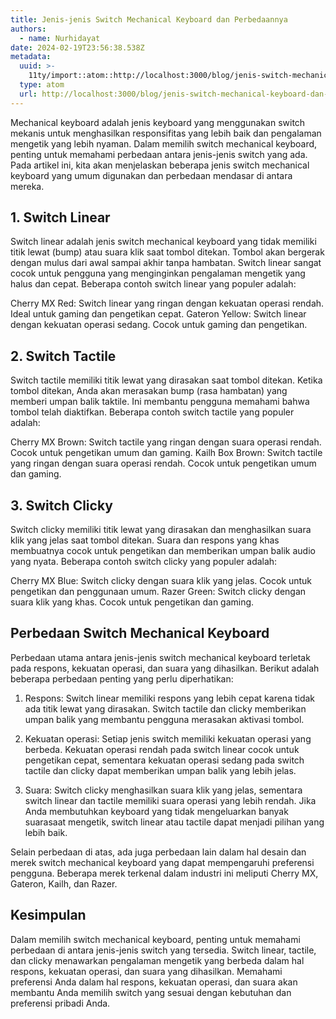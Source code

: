```yaml
---
title: Jenis-jenis Switch Mechanical Keyboard dan Perbedaannya
authors:
  - name: Nurhidayat
date: 2024-02-19T23:56:38.538Z
metadata:
  uuid: >-
    11ty/import::atom::http://localhost:3000/blog/jenis-switch-mechanical-keyboard-dan-perbedaannya
  type: atom
  url: http://localhost:3000/blog/jenis-switch-mechanical-keyboard-dan-perbedaannya
---
```

Mechanical keyboard adalah jenis keyboard yang menggunakan switch mekanis untuk menghasilkan responsifitas yang lebih baik dan pengalaman mengetik yang lebih nyaman. Dalam memilih switch mechanical keyboard, penting untuk memahami perbedaan antara jenis-jenis switch yang ada. Pada artikel ini, kita akan menjelaskan beberapa jenis switch mechanical keyboard yang umum digunakan dan perbedaan mendasar di antara mereka.

## 1\. Switch Linear

Switch linear adalah jenis switch mechanical keyboard yang tidak memiliki titik lewat (bump) atau suara klik saat tombol ditekan. Tombol akan bergerak dengan mulus dari awal sampai akhir tanpa hambatan. Switch linear sangat cocok untuk pengguna yang menginginkan pengalaman mengetik yang halus dan cepat. Beberapa contoh switch linear yang populer adalah:

Cherry MX Red: Switch linear yang ringan dengan kekuatan operasi rendah. Ideal untuk gaming dan pengetikan cepat. Gateron Yellow: Switch linear dengan kekuatan operasi sedang. Cocok untuk gaming dan pengetikan.

## 2\. Switch Tactile

Switch tactile memiliki titik lewat yang dirasakan saat tombol ditekan. Ketika tombol ditekan, Anda akan merasakan bump (rasa hambatan) yang memberi umpan balik taktile. Ini membantu pengguna memahami bahwa tombol telah diaktifkan. Beberapa contoh switch tactile yang populer adalah:

Cherry MX Brown: Switch tactile yang ringan dengan suara operasi rendah. Cocok untuk pengetikan umum dan gaming. Kailh Box Brown: Switch tactile yang ringan dengan suara operasi rendah. Cocok untuk pengetikan umum dan gaming.

## 3\. Switch Clicky

Switch clicky memiliki titik lewat yang dirasakan dan menghasilkan suara klik yang jelas saat tombol ditekan. Suara dan respons yang khas membuatnya cocok untuk pengetikan dan memberikan umpan balik audio yang nyata. Beberapa contoh switch clicky yang populer adalah:

Cherry MX Blue: Switch clicky dengan suara klik yang jelas. Cocok untuk pengetikan dan penggunaan umum. Razer Green: Switch clicky dengan suara klik yang khas. Cocok untuk pengetikan dan gaming.

## Perbedaan Switch Mechanical Keyboard

Perbedaan utama antara jenis-jenis switch mechanical keyboard terletak pada respons, kekuatan operasi, dan suara yang dihasilkan. Berikut adalah beberapa perbedaan penting yang perlu diperhatikan:

1.  Respons: Switch linear memiliki respons yang lebih cepat karena tidak ada titik lewat yang dirasakan. Switch tactile dan clicky memberikan umpan balik yang membantu pengguna merasakan aktivasi tombol.
    
2.  Kekuatan operasi: Setiap jenis switch memiliki kekuatan operasi yang berbeda. Kekuatan operasi rendah pada switch linear cocok untuk pengetikan cepat, sementara kekuatan operasi sedang pada switch tactile dan clicky dapat memberikan umpan balik yang lebih jelas.
    
3.  Suara: Switch clicky menghasilkan suara klik yang jelas, sementara switch linear dan tactile memiliki suara operasi yang lebih rendah. Jika Anda membutuhkan keyboard yang tidak mengeluarkan banyak suarasaat mengetik, switch linear atau tactile dapat menjadi pilihan yang lebih baik.
    

Selain perbedaan di atas, ada juga perbedaan lain dalam hal desain dan merek switch mechanical keyboard yang dapat mempengaruhi preferensi pengguna. Beberapa merek terkenal dalam industri ini meliputi Cherry MX, Gateron, Kailh, dan Razer.

## Kesimpulan

Dalam memilih switch mechanical keyboard, penting untuk memahami perbedaan di antara jenis-jenis switch yang tersedia. Switch linear, tactile, dan clicky menawarkan pengalaman mengetik yang berbeda dalam hal respons, kekuatan operasi, dan suara yang dihasilkan. Memahami preferensi Anda dalam hal respons, kekuatan operasi, dan suara akan membantu Anda memilih switch yang sesuai dengan kebutuhan dan preferensi pribadi Anda.
